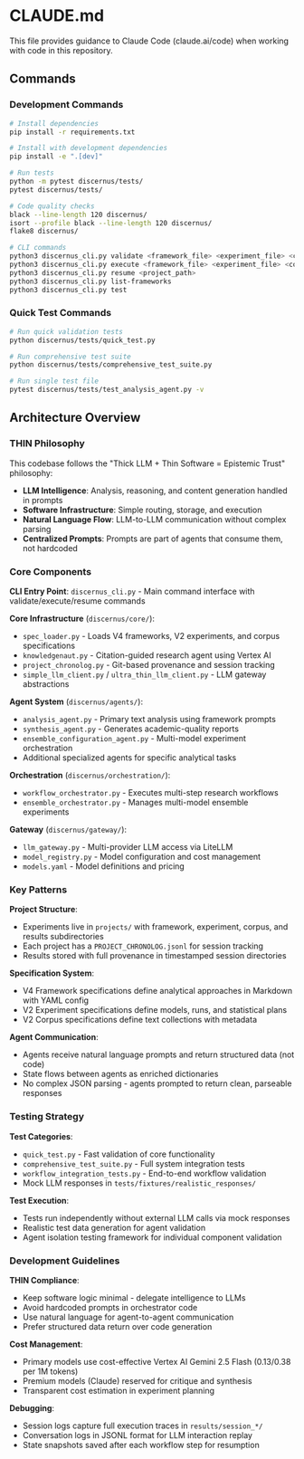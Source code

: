 # CLAUDE.md

This file provides guidance to Claude Code (claude.ai/code) when working with code in this repository.

## Commands

### Development Commands
```bash
# Install dependencies
pip install -r requirements.txt

# Install with development dependencies
pip install -e ".[dev]"

# Run tests
python -m pytest discernus/tests/
pytest discernus/tests/

# Code quality checks
black --line-length 120 discernus/
isort --profile black --line-length 120 discernus/
flake8 discernus/

# CLI commands
python3 discernus_cli.py validate <framework_file> <experiment_file> <corpus_dir>
python3 discernus_cli.py execute <framework_file> <experiment_file> <corpus_dir>
python3 discernus_cli.py resume <project_path>
python3 discernus_cli.py list-frameworks
python3 discernus_cli.py test
```

### Quick Test Commands
```bash
# Run quick validation tests
python discernus/tests/quick_test.py

# Run comprehensive test suite
python discernus/tests/comprehensive_test_suite.py

# Run single test file
pytest discernus/tests/test_analysis_agent.py -v
```

## Architecture Overview

### THIN Philosophy
This codebase follows the "Thick LLM + Thin Software = Epistemic Trust" philosophy:
- **LLM Intelligence**: Analysis, reasoning, and content generation handled in prompts
- **Software Infrastructure**: Simple routing, storage, and execution
- **Natural Language Flow**: LLM-to-LLM communication without complex parsing
- **Centralized Prompts**: Prompts are part of agents that consume them, not hardcoded

### Core Components

**CLI Entry Point**: `discernus_cli.py` - Main command interface with validate/execute/resume commands

**Core Infrastructure** (`discernus/core/`):
- `spec_loader.py` - Loads V4 frameworks, V2 experiments, and corpus specifications
- `knowledgenaut.py` - Citation-guided research agent using Vertex AI
- `project_chronolog.py` - Git-based provenance and session tracking
- `simple_llm_client.py` / `ultra_thin_llm_client.py` - LLM gateway abstractions

**Agent System** (`discernus/agents/`):
- `analysis_agent.py` - Primary text analysis using framework prompts
- `synthesis_agent.py` - Generates academic-quality reports
- `ensemble_configuration_agent.py` - Multi-model experiment orchestration
- Additional specialized agents for specific analytical tasks

**Orchestration** (`discernus/orchestration/`):
- `workflow_orchestrator.py` - Executes multi-step research workflows
- `ensemble_orchestrator.py` - Manages multi-model ensemble experiments

**Gateway** (`discernus/gateway/`):
- `llm_gateway.py` - Multi-provider LLM access via LiteLLM
- `model_registry.py` - Model configuration and cost management
- `models.yaml` - Model definitions and pricing

### Key Patterns

**Project Structure**: 
- Experiments live in `projects/` with framework, experiment, corpus, and results subdirectories
- Each project has a `PROJECT_CHRONOLOG.jsonl` for session tracking
- Results stored with full provenance in timestamped session directories

**Specification System**:
- V4 Framework specifications define analytical approaches in Markdown with YAML config
- V2 Experiment specifications define models, runs, and statistical plans
- V2 Corpus specifications define text collections with metadata

**Agent Communication**:
- Agents receive natural language prompts and return structured data (not code)
- State flows between agents as enriched dictionaries
- No complex JSON parsing - agents prompted to return clean, parseable responses

### Testing Strategy

**Test Categories**:
- `quick_test.py` - Fast validation of core functionality
- `comprehensive_test_suite.py` - Full system integration tests
- `workflow_integration_tests.py` - End-to-end workflow validation
- Mock LLM responses in `tests/fixtures/realistic_responses/`

**Test Execution**:
- Tests run independently without external LLM calls via mock responses
- Realistic test data generation for agent validation
- Agent isolation testing framework for individual component validation

### Development Guidelines

**THIN Compliance**:
- Keep software logic minimal - delegate intelligence to LLMs
- Avoid hardcoded prompts in orchestrator code
- Use natural language for agent-to-agent communication
- Prefer structured data return over code generation

**Cost Management**:
- Primary models use cost-effective Vertex AI Gemini 2.5 Flash ($0.13/$0.38 per 1M tokens)
- Premium models (Claude) reserved for critique and synthesis
- Transparent cost estimation in experiment planning

**Debugging**:
- Session logs capture full execution traces in `results/session_*/`
- Conversation logs in JSONL format for LLM interaction replay
- State snapshots saved after each workflow step for resumption